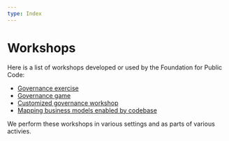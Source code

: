 ```yaml
---
type: Index
---
```


# Workshops

Here is a list of workshops developed or used by the Foundation for Public Code:

* [Governance exercise](../supporting-codebase-governance/exercise/index.md)
* [Governance game](../supporting-codebase-governance/game/index.md)
* [Customized governance workshop](../supporting-codebase-governance/customized-governance-workshop/index.md)
* [Mapping business models enabled by codebase](mapping-business-models/index.md)

We perform these workshops in various settings and as parts of various activies.
